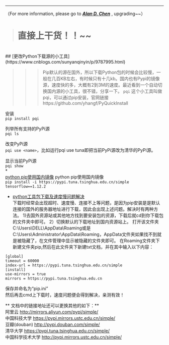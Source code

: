----------------------------------------------
（For more information, please go to ***[Alan D. Chen](https://github.com/Alan-D-Chen/Python-ABC)*** , upgrading~~）<br>  

> # 直接上干货！！~~
<br>
## [更改Python下载源的小工具](https://www.cnblogs.com/sunyanqinyin/p/9787995.html)
<br>

>>> Pip默认的源在国外，所以下载Python包的时候会比较慢，一般在几百KB左右，有时候只有十几kb。国内也有Pypi的镜像源，速度快的多，大概有2到3M的速度。最近看到一个自动切换国内源的小工具，很不错，分享一下。
`pqi`
这个小工具叫做pqi，可以通过pip安装，官网链接https://github.com/yhangf/PyQuickInstall

安装<br>
`pip install pqi`

列举所有支持的PyPi源<br>
`pqi ls`

改变PyPi源<br>
`pqi use <name>`，比如运行pqi use tuna即把当前PyPi源改为清华的PyPi源。<br>

显示当前PyPi源<br>
`pqi show`
<br>
*  
[python pip使用国内镜像](https://blog.csdn.net/cunyizhang/article/details/95336957)
python pip使用国内镜像<br>
`pip install -i https://pypi.tuna.tsinghua.edu.cn/simple tensorflow==1.12.2`

* [python工具包下载及速度慢问题解决](https://blog.csdn.net/qq_41937076/article/details/88321759)<br>
下载时经常会出现超时、速度慢、连接不上等问题，是因为pip安装是是默认连接的国外的服务器地址进行下载，因此会出现上述问题。解决时有两种方法。
1)去国外资源站或其他地方找到要安装包的资源，下载后就cd到你下载包的文件夹中即可。
2）切换默认的下载地址到国内资源站上。
打开该文件夹C:\Users\DELL\AppData\Roaming或是C:\Users\Administrator\AppData\Roaming，AppData文件夹如果找不到就是被隐藏了，在文件管理中显示被隐藏的文件夹即可。
在Roaming文件夹下新建文件夹pip,然后在此文件夹下新建txt文档，并在其中输入以下内容：

`[global]`
<br>
`timeout = 60000`
<br>
`index-url = https://pypi.tuna.tsinghua.edu.cn/simple`
<br>
`[install]`
<br>
`use-mirrors = true`
<br>
`mirrors = https://pypi.tuna.tsinghua.edu.cn`
<br>

保存并命名为“pip.ini”
<br>
然后再去cmd上下载时，速度问题便会得到解决，亲测有效！

** 文档中的链接地址还可以更换其他的如下：**
<br>
阿里云 http://mirrors.aliyun.com/pypi/simple/
<br>
中国科技大学 https://pypi.mirrors.ustc.edu.cn/simple/
<br>
豆瓣(douban) http://pypi.douban.com/simple/
<br>
清华大学 https://pypi.tuna.tsinghua.edu.cn/simple/
<br>
中国科学技术大学 http://pypi.mirrors.ustc.edu.cn/simple/

